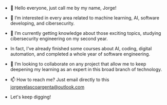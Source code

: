 - 👋 Hello everyone, just call me by my name, Jorge!
- 👀 I’m interested in every area related to machine learning, AI, software developing, and cibersecurity.
- 🌱 I’m currently getting knowledge about those exciting topics, studying cibersecurity engineering on my second year.
- In fact, I've already finished some courses about AI, coding, digital automation, and completed a whole year of software engineering.
- 💞️ I’m looking to collaborate on any project that allow me to keep deepening my learning as an expert in this broad branch of technology.
- 📫 How to reach me? Just email directly to this jorgevelascoargenta@outlook.com

- Let's keep digging!

<!---

--->
